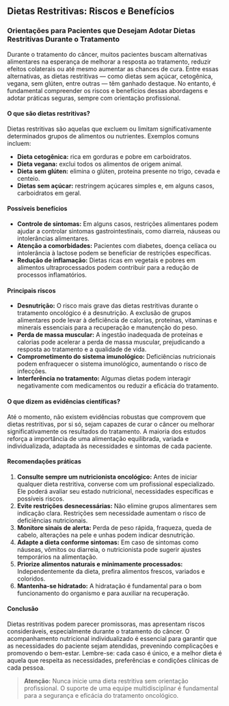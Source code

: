 
## Dietas Restritivas: Riscos e Benefícios

### Orientações para Pacientes que Desejam Adotar Dietas Restritivas Durante o Tratamento

Durante o tratamento do câncer, muitos pacientes buscam alternativas alimentares na esperança de melhorar a resposta ao tratamento, reduzir efeitos colaterais ou até mesmo aumentar as chances de cura. Entre essas alternativas, as dietas restritivas — como dietas sem açúcar, cetogênica, vegana, sem glúten, entre outras — têm ganhado destaque. No entanto, é fundamental compreender os riscos e benefícios dessas abordagens e adotar práticas seguras, sempre com orientação profissional.

#### O que são dietas restritivas?

Dietas restritivas são aquelas que excluem ou limitam significativamente determinados grupos de alimentos ou nutrientes. Exemplos comuns incluem:

- **Dieta cetogênica:** rica em gorduras e pobre em carboidratos.
- **Dieta vegana:** exclui todos os alimentos de origem animal.
- **Dieta sem glúten:** elimina o glúten, proteína presente no trigo, cevada e centeio.
- **Dietas sem açúcar:** restringem açúcares simples e, em alguns casos, carboidratos em geral.

#### Possíveis benefícios

- **Controle de sintomas:** Em alguns casos, restrições alimentares podem ajudar a controlar sintomas gastrointestinais, como diarreia, náuseas ou intolerâncias alimentares.
- **Atenção a comorbidades:** Pacientes com diabetes, doença celíaca ou intolerância à lactose podem se beneficiar de restrições específicas.
- **Redução de inflamação:** Dietas ricas em vegetais e pobres em alimentos ultraprocessados podem contribuir para a redução de processos inflamatórios.

#### Principais riscos

- **Desnutrição:** O risco mais grave das dietas restritivas durante o tratamento oncológico é a desnutrição. A exclusão de grupos alimentares pode levar à deficiência de calorias, proteínas, vitaminas e minerais essenciais para a recuperação e manutenção do peso.
- **Perda de massa muscular:** A ingestão inadequada de proteínas e calorias pode acelerar a perda de massa muscular, prejudicando a resposta ao tratamento e a qualidade de vida.
- **Comprometimento do sistema imunológico:** Deficiências nutricionais podem enfraquecer o sistema imunológico, aumentando o risco de infecções.
- **Interferência no tratamento:** Algumas dietas podem interagir negativamente com medicamentos ou reduzir a eficácia do tratamento.

#### O que dizem as evidências científicas?

Até o momento, não existem evidências robustas que comprovem que dietas restritivas, por si só, sejam capazes de curar o câncer ou melhorar significativamente os resultados do tratamento. A maioria dos estudos reforça a importância de uma alimentação equilibrada, variada e individualizada, adaptada às necessidades e sintomas de cada paciente.

#### Recomendações práticas

1. **Consulte sempre um nutricionista oncológico:** Antes de iniciar qualquer dieta restritiva, converse com um profissional especializado. Ele poderá avaliar seu estado nutricional, necessidades específicas e possíveis riscos.
2. **Evite restrições desnecessárias:** Não elimine grupos alimentares sem indicação clara. Restrições sem necessidade aumentam o risco de deficiências nutricionais.
3. **Monitore sinais de alerta:** Perda de peso rápida, fraqueza, queda de cabelo, alterações na pele e unhas podem indicar desnutrição.
4. **Adapte a dieta conforme sintomas:** Em caso de sintomas como náuseas, vômitos ou diarreia, o nutricionista pode sugerir ajustes temporários na alimentação.
5. **Priorize alimentos naturais e minimamente processados:** Independentemente da dieta, prefira alimentos frescos, variados e coloridos.
6. **Mantenha-se hidratado:** A hidratação é fundamental para o bom funcionamento do organismo e para auxiliar na recuperação.

#### Conclusão

Dietas restritivas podem parecer promissoras, mas apresentam riscos consideráveis, especialmente durante o tratamento do câncer. O acompanhamento nutricional individualizado é essencial para garantir que as necessidades do paciente sejam atendidas, prevenindo complicações e promovendo o bem-estar. Lembre-se: cada caso é único, e a melhor dieta é aquela que respeita as necessidades, preferências e condições clínicas de cada pessoa.

> **Atenção:** Nunca inicie uma dieta restritiva sem orientação profissional. O suporte de uma equipe multidisciplinar é fundamental para a segurança e eficácia do tratamento oncológico.
```

